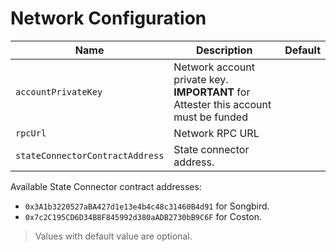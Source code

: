 # Network Configuration

| Name                            | Description                                                                             | Default |
| ------------------------------- | --------------------------------------------------------------------------------------- | ------- |
| `accountPrivateKey`             | Network account private key.<br> **IMPORTANT** for Attester this account must be funded |         |
| `rpcUrl`                        | Network RPC URL                                                                         |         |
| `stateConnectorContractAddress` | State connector address.                                                                |         |

Available State Connector contract addresses:

- `0x3A1b3220527aBA427d1e13e4b4c48c31460B4d91` for Songbird.
- `0x7c2C195CD6D34B8F845992d380aADB2730bB9C6F` for Coston.

> Values with default value are optional.
